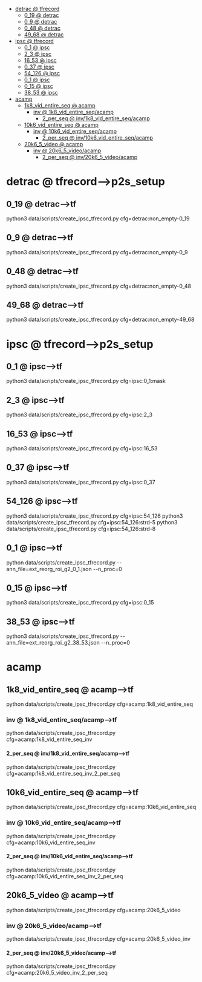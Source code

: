 <!-- MarkdownTOC -->

- [detrac       @ tfrecord](#detrac___tfrecord_)
    - [0_19       @ detrac](#0_19___detrac_)
    - [0_9       @ detrac](#0_9___detrac_)
    - [0_48       @ detrac](#0_48___detrac_)
    - [49_68       @ detrac](#49_68___detrac_)
- [ipsc       @ tfrecord](#ipsc___tfrecord_)
    - [0_1       @ ipsc](#0_1___ipsc_)
    - [2_3       @ ipsc](#2_3___ipsc_)
    - [16_53       @ ipsc](#16_53___ipsc_)
    - [0_37       @ ipsc](#0_37___ipsc_)
    - [54_126       @ ipsc](#54_126___ipsc_)
    - [0_1       @ ipsc](#0_1___ipsc__1)
    - [0_15       @ ipsc](#0_15___ipsc_)
    - [38_53       @ ipsc](#38_53___ipsc_)
- [acamp](#acamp_)
    - [1k8_vid_entire_seq       @ acamp](#1k8_vid_entire_seq___acam_p_)
        - [inv       @ 1k8_vid_entire_seq/acamp](#inv___1k8_vid_entire_seq_acamp_)
            - [2_per_seq       @ inv/1k8_vid_entire_seq/acamp](#2_per_seq___inv_1k8_vid_entire_seq_acamp_)
    - [10k6_vid_entire_seq       @ acamp](#10k6_vid_entire_seq___acam_p_)
        - [inv       @ 10k6_vid_entire_seq/acamp](#inv___10k6_vid_entire_seq_acam_p_)
            - [2_per_seq       @ inv/10k6_vid_entire_seq/acamp](#2_per_seq___inv_10k6_vid_entire_seq_acam_p_)
    - [20k6_5_video       @ acamp](#20k6_5_video___acam_p_)
        - [inv       @ 20k6_5_video/acamp](#inv___20k6_5_video_acamp_)
            - [2_per_seq       @ inv/20k6_5_video/acamp](#2_per_seq___inv_20k6_5_video_acamp_)

<!-- /MarkdownTOC -->
<a id="detrac___tfrecord_"></a>
# detrac       @ tfrecord-->p2s_setup
<a id="0_19___detrac_"></a>
## 0_19       @ detrac-->tf
python3 data/scripts/create_ipsc_tfrecord.py cfg=detrac:non_empty-0_19
<a id="0_9___detrac_"></a>
## 0_9       @ detrac-->tf
python3 data/scripts/create_ipsc_tfrecord.py cfg=detrac:non_empty-0_9
<a id="0_48___detrac_"></a>
## 0_48       @ detrac-->tf
python3 data/scripts/create_ipsc_tfrecord.py cfg=detrac:non_empty-0_48
<a id="49_68___detrac_"></a>
## 49_68       @ detrac-->tf
python3 data/scripts/create_ipsc_tfrecord.py cfg=detrac:non_empty-49_68

<a id="ipsc___tfrecord_"></a>
# ipsc       @ tfrecord-->p2s_setup
<a id="0_1___ipsc_"></a>
## 0_1       @ ipsc-->tf
python3 data/scripts/create_ipsc_tfrecord.py cfg=ipsc:0_1:mask
<a id="2_3___ipsc_"></a>
## 2_3       @ ipsc-->tf
python3 data/scripts/create_ipsc_tfrecord.py cfg=ipsc:2_3
<a id="16_53___ipsc_"></a>
## 16_53       @ ipsc-->tf
python3 data/scripts/create_ipsc_tfrecord.py cfg=ipsc:16_53
<a id="0_37___ipsc_"></a>
## 0_37       @ ipsc-->tf
python3 data/scripts/create_ipsc_tfrecord.py cfg=ipsc:0_37
<a id="38_53___ipsc_"></a>
<a id="54_126___ipsc_"></a>
## 54_126       @ ipsc-->tf
python3 data/scripts/create_ipsc_tfrecord.py cfg=ipsc:54_126
python3 data/scripts/create_ipsc_tfrecord.py cfg=ipsc:54_126:strd-5
python3 data/scripts/create_ipsc_tfrecord.py cfg=ipsc:54_126:strd-8

<a id="0_1___ipsc__1"></a>
## 0_1       @ ipsc-->tf
python data/scripts/create_ipsc_tfrecord.py --ann_file=ext_reorg_roi_g2_0_1.json --n_proc=0
<a id="0_15___ipsc_"></a>
## 0_15       @ ipsc-->tf
python3 data/scripts/create_ipsc_tfrecord.py cfg=ipsc:0_15
<a id="38_53___ipsc_"></a>
## 38_53       @ ipsc-->tf
python3 data/scripts/create_ipsc_tfrecord.py --ann_file=ext_reorg_roi_g2_38_53.json --n_proc=0

<a id="acamp_"></a>
# acamp
<a id="1k8_vid_entire_seq___acam_p_"></a>
## 1k8_vid_entire_seq       @ acamp-->tf
python data/scripts/create_ipsc_tfrecord.py cfg=acamp:1k8_vid_entire_seq
<a id="inv___1k8_vid_entire_seq_acamp_"></a>
### inv       @ 1k8_vid_entire_seq/acamp-->tf
python data/scripts/create_ipsc_tfrecord.py cfg=acamp:1k8_vid_entire_seq_inv
<a id="2_per_seq___inv_1k8_vid_entire_seq_acamp_"></a>
#### 2_per_seq       @ inv/1k8_vid_entire_seq/acamp-->tf
python data/scripts/create_ipsc_tfrecord.py cfg=acamp:1k8_vid_entire_seq_inv_2_per_seq

<a id="10k6_vid_entire_seq___acam_p_"></a>
## 10k6_vid_entire_seq       @ acamp-->tf
python data/scripts/create_ipsc_tfrecord.py cfg=acamp:10k6_vid_entire_seq
<a id="inv___10k6_vid_entire_seq_acam_p_"></a>
### inv       @ 10k6_vid_entire_seq/acamp-->tf
python data/scripts/create_ipsc_tfrecord.py cfg=acamp:10k6_vid_entire_seq_inv
<a id="2_per_seq___inv_10k6_vid_entire_seq_acam_p_"></a>
#### 2_per_seq       @ inv/10k6_vid_entire_seq/acamp-->tf
python data/scripts/create_ipsc_tfrecord.py cfg=acamp:10k6_vid_entire_seq_inv_2_per_seq

<a id="20k6_5_video___acam_p_"></a>
## 20k6_5_video       @ acamp-->tf
python data/scripts/create_ipsc_tfrecord.py cfg=acamp:20k6_5_video
<a id="inv___20k6_5_video_acamp_"></a>
### inv       @ 20k6_5_video/acamp-->tf
python data/scripts/create_ipsc_tfrecord.py cfg=acamp:20k6_5_video_inv
<a id="2_per_seq___inv_20k6_5_video_acamp_"></a>
#### 2_per_seq       @ inv/20k6_5_video/acamp-->tf
python data/scripts/create_ipsc_tfrecord.py cfg=acamp:20k6_5_video_inv_2_per_seq


